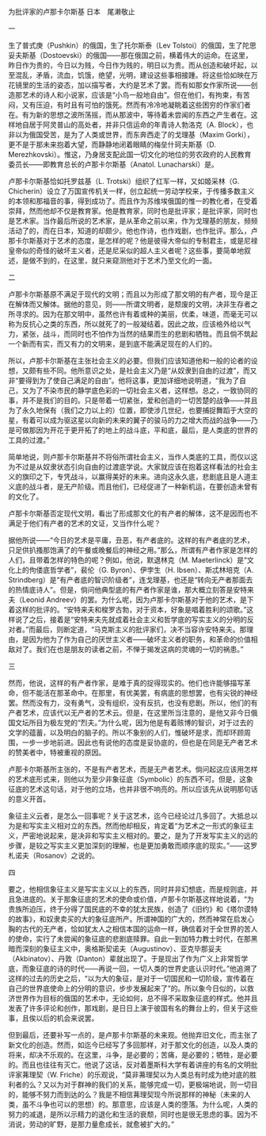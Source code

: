为批评家的卢那卡尔斯基 日本　尾濑敬止　　

  

一

  

生了普式庚（Pushkin）的俄国，生了托尔斯泰（Lev Tolstoi）的俄国，生了陀思妥夫斯基（Dostoevski）的俄国——那在俄国之前，横着伟大的运命。在这里，昨日作为贵的，今日以为贱，今日作为贱的，明日以为贵。而从创造和破坏起，以至混乱，矛盾，流血，饥饿，绝望，光明，建设这些事相接踵。将这些恰如映在万花镜里的生活的姿态，加以描写者，大约是艺术了罢。而有如那女作家所说——创造那艺术的诗人和小说家，应该是“小鸟一般地自由”。但在他们，有拘束，有苦闷，又有压迫，有时且有可怕的饿死。然而有冷冷地凝眺着这些困穷的作家们者在。有为新的思想之波所荡摇，而从那波中，等待着未尝闻的东西之产生者在。这样地自居于阿灵普山的高处者，并非只信运命的年青诗人勃洛克（A. Block），也非以为俄国受苦，是为了人类或世界，而东奔西走了的戈理基（Maxim Gorki），更不是于那未来抱着大望，而静静地闭着眼睛的梅垒什珂夫斯基（D. Merezhkovski）。惟这，乃身居支配此国一切文化的地位的劳农政府的人民教育委员长——即教育总长的卢那卡尔斯基（Anatol. Lunacharski）是。

卢那卡尔斯基恰如托罗兹基（L. Trotski）组织了红军一样，又如姬采林（G. Chicherin）设立了万国宣传机关一样，创立起统一劳动学校来，于传播多数主义的本领和那福音的事，得到成功了。而且作为苏维埃俄国的惟一的教化者，在受着崇拜，然而他却不仅是教育家。他是教育家，同时也是批评家；是批评家，同时也是艺术家。当作最后所说的艺术家，是从革命之前以来，作为戈理基的朋友，频频活动了的，而在日本，知道的却颇少。他也作诗，也作戏剧，也作批评。那么，卢那卡尔斯基对于艺术的态度，是怎样的呢？他是彼得大帝似的专制君主，或是尼禄皇帝似的奇怪的破坏主义者，还是尼采似的超人主义者呢？这些事，要简单地叙述，是做不到的，在这里，就只来窥测他对于艺术乃至文化的一面。

  

二

  

卢那卡尔斯基原不满足于现代的文明；而且以为形成了那文明的有产者，现今是正在解体而又解体。据他的意见，则——所谓文明者，是颓废的文明，决非生存者之所寻求的。因为在那文明中，虽然也许有着或种的美丽，优柔，味道，而毫无可以称为反抗心之类的东西，所以就死了的一般凝结着。因此之故，应该格外给以气力，紧张，战斗，而同时也不怕作为当然的结果而生的悲剧和牺牲。而且倘不筑起一个新而有实，而又有力的文明来，是到底不能满足现在的人们的。

所以，卢那卡尔斯基在主张社会主义的必要。但我们应该知道他和一般的论者的设想，又颇有些不同。他所意识之处，是社会主义乃是“从奴隶到自由的过渡”，而又非“要得到为了使自己满足的自由”。他将这事，更加详细地说明道，“我为了自己，又为了不染市民的静学底色彩的一切社会主义者，这样想。总之，一致协同的事，并不是我们的目的。只是带着一切紧张，爱和创造的一切苦楚的战争——并且为了永久地保有（我们之力以上的）位置，即使涉几世纪，也要捕捉舞蹈于大空的星，有着可以成为驱这星以向新的未来的翼子的骏马的力之增大而战的战争——乃是可做那因为开花于更开拓了的地上的战斗底，平和底，最后，是人类底的世界的工具的过渡。”

简单地说，则卢那卡尔斯基并不将俗所谓社会主义，当作人类底的工具，而仅以这为不过是从奴隶状态引向自由的过渡底学说。大家就应该在抱着这样看法的社会主义的旗印之下，专凭战斗，以赢得美好的未来。进向这永久底，悲剧底且是人道主义底的战斗者，是无产阶级。而且他们，已经促进了一种新机运，在要创造未曾有的文化了。

卢那卡尔斯基否定现代文明，看出了形成那文化的有产者的解体，这不是因而也不满足于他们有产者的艺术的文证，又当作什么呢？

据他所说——“今日的艺术是平庸，丑恶，有产者底的。这样的有产者底的艺术，只足供扒搔那饱满了的午餐或晚餐后的神经之用。”那么，所谓有产者作家是怎样的人们，且带着怎样的特色的呢？例如，他说，默退林克（M. Maeterlinck）是“文化上的佝偻底哲学者”，裴伦（G. Byron）、伊孛生（H. Ibsen）、斯忒林培克（A. Strindberg）是“有产者底的智识阶级者”，连戈理基，也还是“转向无产者那面去的热情底诗人”。但是，倘问他典型底的有产者作家是谁，那大概立刻答是安特来夫（Leonid Andreev）的罢。为什么呢，因为卢那卡尔斯基对于他的艺术，是下着这样的批评的。“安特来夫和梭罗古勃，对于资本，好象是唱着胜利的颂歌。”这样说了之后，接着是“安特来夫先就成着社会主义和哲学底的写实主义的分明的反对者。”而最后，则断定道，“马克斯主义的批评家们，决不当容许安特来夫。那理由，是因为他为了作为自己的厌世主义者——破坏主义者的职务，和革命的价值相敌对了。我们在也是朋友的读者之前，不惮于揭发这病的灵魂的一切的祸患。”

  

三

  

然而，他说，这样的有产者作家，是难于真的捉得现实的。他们也许能够描写革命，但不能活在那革命中。在那里，有优美罢，有病底的思想罢，也有尖锐的神经罢。然而没有力，没有勇气，没有组织，没有反抗，也没有悲剧。所以，他们的有产者艺术，应该代以无产者的艺术云。但是，在这里所当注意的，是他又非今日俄国文坛所目为极左党的“烈夫。”为什么呢，因为他是有着赅博的智识，对于过去的文学的蕴蓄，以及明白的脑子的。所以不象别的人们，惟破坏是求，而却环顾周围，一步一步地前进。因此也有说他的态度是妥协底的，但也是在同是无产者艺术的赞美者中，特被重视的原因。

卢那卡尔斯基所主张的，不是有产者艺术，而是无产者艺术。倘问起这应该用怎样的艺术底形式来，则他以为至少非象征底（Symbolic）的东西不可。但是，这象征底的艺术这句话，对于他的立场，也并非很不响亮的。所以应该先从说明那句话的意义开首。

象征主义云者，是怎么一回事呢？关于这艺术，迄今已经论过几多回了。大抵总以为是和写实主义相对立的东西。然而他却相反，肯定着“为艺术之一形式的象征主义，严密地说起来，是决非和写实主义相对的。要之，是为了开发写实主义的远的步骤，是较之写实主义更加深刻的理解，也是更加勇敢而顺序底的现实。”——这罗札诺夫（Rosanov）之说的。

  

四

  

要之，他相信象征主义是写实主义以上的东西，同时并非幻想底，而是规则底，并且急进底的。关于那象征底的艺术的使命或价值，卢那卡尔斯基这样地说着，“为贵族所迫压，终于分得了国民底的不幸的犹太民族，创造了《旧约》和《塔尔谟特的故事》，和奴隶卖买的大的象征底所产。所谓神国的广大的，然而神常在启发心胸的古代的无产者，恰如犹太人之相信本国的运命一样，确信着对于全世界的苦人的使命，实行了未尝闻的象征底的悲剧底赎罪。自此一到加特力教士时代，在那黑暗而深刻的象征主义中，奥格斯契诺夫（Augustinov）、亚克毕那妥夫（Akbinatov）、丹敦（Danton）辈就出现了。于是现出了作为广义上非常哲学底，而象征底的诗的时代——再说一回，一切人类的世界史底认识时代。”他追溯了这样的过去的历史之后，“以为大的象征，是对于一切国民和一切阶级，宣传着在自己的世界底使命上的分明的意识，步步发展起来了”的。所以象今日似的，以救济世界作为目标的俄国的艺术中，无论如何，总不得不采取象征底的样式。他并且发表了许多评论和创作，那戏剧，是日日上演于彼国有名的舞台上的，但关于这些事，且俟以后的机会来说罢。

但到最后，还要补写一点的，是卢那卡尔斯基的未来观。他抛弃旧文化，而主张了新文化的创造。然而，如迄今已经写了多回那样，对于那文化的创造，以及人类的将来，却决不乐观的。在这里，斗争，是必要的；苦痛，是必要的；牺牲，是必要的。而且也往往有灭亡。他说了这话，反对着墨斯科大学有着讲座的有名的文明批评家茀理契（W. Friche）的乐观说，“莫非茀理契以为人类总有时成为绝对底的胜利者的么？又以为对于群神的我们的关系，能够完成一切，更极端地说，则一切目的，能够不努力而到达的么？我是不相信茀理契现今所说那样的神秘（未来的人类，虽不斗争也可以的思想）的。那意思，应该是人类的堕落。为什么呢，人类的努力的减退，是所以示精力的退化和生活的衰颓，同时也是很无思虑的事。因为不消说，劳动的旷野，是那力量愈成长，就愈被扩大的。”